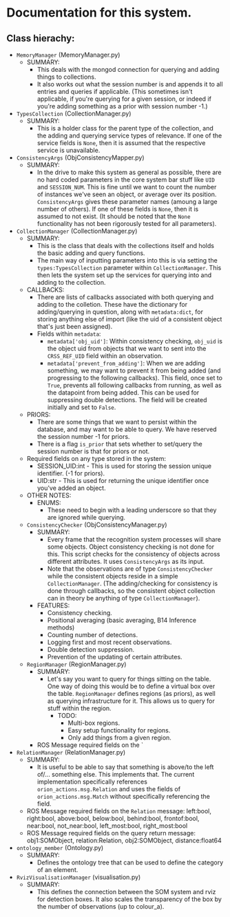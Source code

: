 # Documentation for this system.

## Class hierachy:

 + `MemoryManager`                (MemoryManager.py)
    - SUMMARY:
       - This deals with the mongod connection for querying and adding things to collections.
       - It also works out what the session number is and appends it to all entries and queries if applicable. (This sometimes isn't applicable, if you're querying for a given session, or indeed if you're adding something as a prior with session number -1.)
 + `TypesCollection`              (CollectionManager.py)
    - SUMMARY:
       - This is a holder class for the parent type of the collection, and the adding and querying service types of relevance. If one of the service fields is `None`, then it is assumed that the respective service is unavailable.
 + `ConsistencyArgs`              (ObjConsistencyMapper.py)
    - SUMMARY:
       - In the drive to make this system as general as possible, there are no hard coded parameters in the core system bar stuff like `UID` and   `SESSION_NUM`. This is fine until we want to count the number of instances we've seen an object, or average over its position. `ConsistencyArgs` gives these parameter names (amoung a large number of others). If one of these fields is `None`, then it is assumed to not exist. (It should be noted that the `None` functionality has not been rigorously tested for all parameters).
 + `CollectionManager`            (CollectionManager.py)
    - SUMMARY:
       - This is the class that deals with the collections itself and holds the basic adding and query functions.
       - The main way of inputting parameters into this is via setting the `types:TypesCollection` parameter within `CollectionManager`. This then lets the system set up the services for querying into and adding to the collection.
    - CALLBACKS:
       - There are lists of callbacks associated with both querying and adding to the colletion. These have the dictionary for adding/querying in question, along with `metadata:dict`, for storing anything else of import (like the uid of a consistent object that's just been assigned).
       - Fields within `metadata`:
          - `metadata['obj_uid']`: Within consistency checking, `obj_uid` is the object uid from objects that we want to sent into the `CRSS_REF_UID` field within an observation.
          - `metadata['prevent_from_adding']`: When we are adding something, we may want to prevent it from being added (and progressing to the following callbacks). This field, once set to `True`, prevents all following callbacks from running, as well as the datapoint from being added. This can be used for suppressing double detections. The field will be created initially and set to `False`. 
    - PRIORS:
       - There are some things that we want to persist within the database, and may want to be able to query. We have reserved the session number -1 for priors. 
       - There is a flag `is_prior` that sets whether to set/query the session number is that for priors or not. 
    - Required fields on any type stored in the system:
       - SESSION_UID:int - This is used for storing the session unique identifier. (-1 for priors).
       - UID:str - This is used for returning the unique identifier once you've added an object.
    - OTHER NOTES:
       - ENUMS:
          - These need to begin with a leading underscore so that they are ignored while querying.
    + `ConsistencyChecker`        (ObjConsistencyManager.py)
       - SUMMARY:
          - Every frame that the recognition system processes will share some objects. Object consistency checking is not done for this. This script checks for the consistency of objects across different attributes. It uses `ConsistencyArgs` as its input.
          - Note that the observations are of type `ConsistencyChecker` while the consistent objects reside in a simple `CollectionManager`. (The adding/checking for consistency is done through callbacks, so the consistent object collection can in theory be anything of type `CollectionManager`).
       - FEATURES:
          - Consistency checking.
          - Positional averaging (basic averaging, B14 Inference methods)
          - Counting number of detections.
          - Logging first and most recent observations.
          - Double detection suppression.
          - Prevention of the updating of certain attributes.
    + `RegionManager`             (RegionManager.py)
       - SUMMARY:
          - Let's say you want to query for things sitting on the table. One way of doing this would be to define a virtual box over the table. `RegionManager` defines regions (as priors), as well as querying infrastructure for it. This allows us to query for stuff within the region.
             - TODO:
                - Multi-box regions.
                - Easy setup functionality for regions.
                - Only add things from a given region.
       - ROS Message required fields on the `
 + `RelationManager`              (RelationManager.py)
    - SUMMARY:
       - It is useful to be able to say that something is above/to the left of/... something else. This implements that. The current implementation specifically references `orion_actions.msg.Relation` and uses the fields of `orion_actions.msg.Match` without specifically referencing the field.
    - ROS Message required fields on the `Relation` message:
         left:bool, right:bool, above:bool, below:bool,  behind:bool, frontof:bool, near:bool, not_near:bool, left_most:bool, right_most:bool
    - ROS Message required fields on the query return message:
         obj1:SOMObject, relation:Relation, obj2:SOMObject, distance:float64
 + `ontology_member`              (Ontology.py)
    - SUMMARY:
       - Defines the ontology tree that can be used to define the category of an element.
 + `RvizVisualisationManager`     (visualisation.py)
    - SUMMARY:
       - This defines the connection between the SOM system and rviz for detection boxes. It also scales the transparency of the box by the number of observations (up to colour_a).